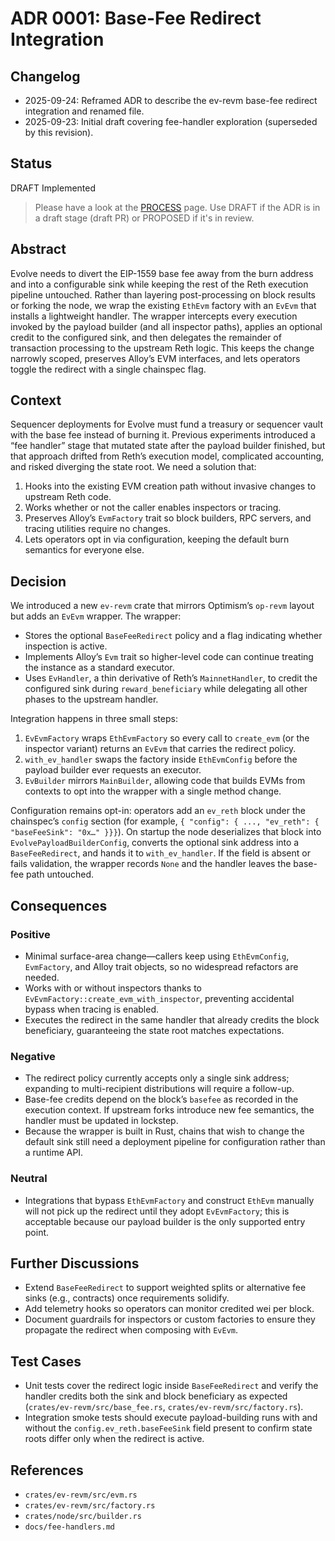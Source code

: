 # ADR 0001: Base-Fee Redirect Integration

## Changelog

* 2025-09-24: Reframed ADR to describe the ev-revm base-fee redirect integration and renamed file.
* 2025-09-23: Initial draft covering fee-handler exploration (superseded by this revision).

## Status

DRAFT Implemented

> Please have a look at the [PROCESS](./PROCESS.md#adr-status) page.
> Use DRAFT if the ADR is in a draft stage (draft PR) or PROPOSED if it's in review.

## Abstract

Evolve needs to divert the EIP-1559 base fee away from the burn address and into a configurable sink while keeping the rest of the Reth execution pipeline untouched. Rather than layering post-processing on block results or forking the node, we wrap the existing `EthEvm` factory with an `EvEvm` that installs a lightweight handler. The wrapper intercepts every execution invoked by the payload builder (and all inspector paths), applies an optional credit to the configured sink, and then delegates the remainder of transaction processing to the upstream Reth logic. This keeps the change narrowly scoped, preserves Alloy’s EVM interfaces, and lets operators toggle the redirect with a single chainspec flag.

## Context

Sequencer deployments for Evolve must fund a treasury or sequencer vault with the base fee instead of burning it. Previous experiments introduced a “fee handler” stage that mutated state after the payload builder finished, but that approach drifted from Reth’s execution model, complicated accounting, and risked diverging the state root. We need a solution that:

1. Hooks into the existing EVM creation path without invasive changes to upstream Reth code.
2. Works whether or not the caller enables inspectors or tracing.
3. Preserves Alloy’s `EvmFactory` trait so block builders, RPC servers, and tracing utilities require no changes.
4. Lets operators opt in via configuration, keeping the default burn semantics for everyone else.

## Decision

We introduced a new `ev-revm` crate that mirrors Optimism’s `op-revm` layout but adds an `EvEvm` wrapper. The wrapper:

* Stores the optional `BaseFeeRedirect` policy and a flag indicating whether inspection is active.
* Implements Alloy’s `Evm` trait so higher-level code can continue treating the instance as a standard executor.
* Uses `EvHandler`, a thin derivative of Reth’s `MainnetHandler`, to credit the configured sink during `reward_beneficiary` while delegating all other phases to the upstream handler.

Integration happens in three small steps:

1. `EvEvmFactory` wraps `EthEvmFactory` so every call to `create_evm` (or the inspector variant) returns an `EvEvm` that carries the redirect policy.
2. `with_ev_handler` swaps the factory inside `EthEvmConfig` before the payload builder ever requests an executor.
3. `EvBuilder` mirrors `MainBuilder`, allowing code that builds EVMs from contexts to opt into the wrapper with a single method change.

Configuration remains opt-in: operators add an `ev_reth` block under the chainspec’s `config` section (for example, `{ "config": { ..., "ev_reth": { "baseFeeSink": "0x…" }}}`). On startup the node deserializes that block into `EvolvePayloadBuilderConfig`, converts the optional sink address into a `BaseFeeRedirect`, and hands it to `with_ev_handler`. If the field is absent or fails validation, the wrapper records `None` and the handler leaves the base-fee path untouched.

## Consequences

### Positive

* Minimal surface-area change—callers keep using `EthEvmConfig`, `EvmFactory`, and Alloy trait objects, so no widespread refactors are needed.
* Works with or without inspectors thanks to `EvEvmFactory::create_evm_with_inspector`, preventing accidental bypass when tracing is enabled.
* Executes the redirect in the same handler that already credits the block beneficiary, guaranteeing the state root matches expectations.

### Negative

* The redirect policy currently accepts only a single sink address; expanding to multi-recipient distributions will require a follow-up.
* Base-fee credits depend on the block’s `basefee` as recorded in the execution context. If upstream forks introduce new fee semantics, the handler must be updated in lockstep.
* Because the wrapper is built in Rust, chains that wish to change the default sink still need a deployment pipeline for configuration rather than a runtime API.

### Neutral

* Integrations that bypass `EthEvmFactory` and construct `EthEvm` manually will not pick up the redirect until they adopt `EvEvmFactory`; this is acceptable because our payload builder is the only supported entry point.

## Further Discussions

* Extend `BaseFeeRedirect` to support weighted splits or alternative fee sinks (e.g., contracts) once requirements solidify.
* Add telemetry hooks so operators can monitor credited wei per block.
* Document guardrails for inspectors or custom factories to ensure they propagate the redirect when composing with `EvEvm`.

## Test Cases

* Unit tests cover the redirect logic inside `BaseFeeRedirect` and verify the handler credits both the sink and block beneficiary as expected (`crates/ev-revm/src/base_fee.rs`, `crates/ev-revm/src/factory.rs`).
* Integration smoke tests should execute payload-building runs with and without the `config.ev_reth.baseFeeSink` field present to confirm state roots differ only when the redirect is active.

## References

* `crates/ev-revm/src/evm.rs`
* `crates/ev-revm/src/factory.rs`
* `crates/node/src/builder.rs`
* `docs/fee-handlers.md`
